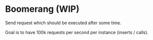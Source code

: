 # Boomerang (WIP)

Send request which should be executed after some time.

Goal is to have 100k requests per second per instance (inserts / calls).

